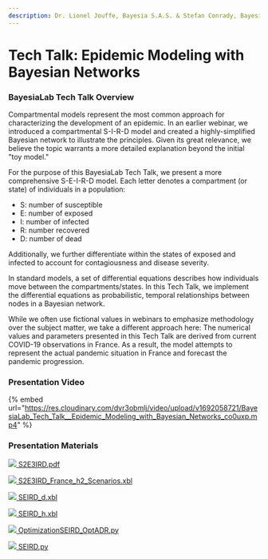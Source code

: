 ```yaml
---
description: Dr. Lionel Jouffe, Bayesia S.A.S. & Stefan Conrady, Bayesia USA
---
```


# Tech Talk: Epidemic Modeling with Bayesian Networks

### BayesiaLab Tech Talk Overview&#x20;

Compartmental models represent the most common approach for characterizing the development of an epidemic. In an earlier webinar, we introduced a compartmental S-I-R-D model and created a highly-simplified Bayesian network to illustrate the principles. Given its great relevance, we believe the topic warrants a more detailed explanation beyond the initial "toy model."

For the purpose of this BayesiaLab Tech Talk, we present a more comprehensive S-E-I-R-D model. Each letter denotes a compartment (or state) of individuals in a population:

* S: number of susceptible
* E: number of exposed
* I: number of infected
* R: number recovered
* D: number of dead

Additionally, we further differentiate within the states of exposed and infected to account for contagiousness and disease severity.

In standard models, a set of differential equations describes how individuals move between the compartments/states. In this Tech Talk, we implement the differential equations as probabilistic, temporal relationships between nodes in a Bayesian network.

While we often use fictional values in webinars to emphasize methodology over the subject matter, we take a different approach here: The numerical values and parameters presented in this Tech Talk are derived from current COVID-19 observations in France. As a result, the model attempts to represent the actual pandemic situation in France and forecast the pandemic progression.

### Presentation Video&#x20;

{% embed url="https://res.cloudinary.com/dvr3obmlj/video/upload/v1692058721/BayesiaLab_Tech_Talk__Epidemic_Modeling_with_Bayesian_Networks_co0uxp.mp4" %}

### Presentation Materials&#x20;

[![](https://res.cloudinary.com/dvr3obmlj/image/upload/v1691109037/pdf\_do9ray.svg) S2E3IRD.pdf](https://res.cloudinary.com/dvr3obmlj/image/upload/v1692058736/S2E3IRD\_acafw9.pdf)

[![](https://res.cloudinary.com/dvr3obmlj/image/upload/v1692036394/xbl3\_xmnk2g.svg) S2E3IRD\_France\_h2\_Scenarios.xbl](https://res.cloudinary.com/dvr3obmlj/raw/upload/v1692058860/S2E3IRD\_France\_h2\_Scenarios\_hqgijj.xbl)

[![](https://res.cloudinary.com/dvr3obmlj/image/upload/v1692036394/xbl3\_xmnk2g.svg) SEIRD\_d.xbl](https://res.cloudinary.com/dvr3obmlj/raw/upload/v1692058869/SEIRD\_d\_yawgmg.xbl)

[![](https://res.cloudinary.com/dvr3obmlj/image/upload/v1692036394/xbl3\_xmnk2g.svg) SEIRD\_h.xbl](https://res.cloudinary.com/dvr3obmlj/raw/upload/v1692058881/SEIRD\_h\_ajjhsy.xbl)

[![](https://res.cloudinary.com/dvr3obmlj/image/upload/v1692036393/py\_nss0ct.svg) OptimizationSEIRD\_OptADR.py](https://res.cloudinary.com/dvr3obmlj/raw/upload/v1692058894/OptimizationSEIRD\_OptADR\_mgs9jd.py)

[![](https://res.cloudinary.com/dvr3obmlj/image/upload/v1692036393/py\_nss0ct.svg) SEIRD.py](https://res.cloudinary.com/dvr3obmlj/raw/upload/v1692058903/SEIRD\_xmyqzk.py)
